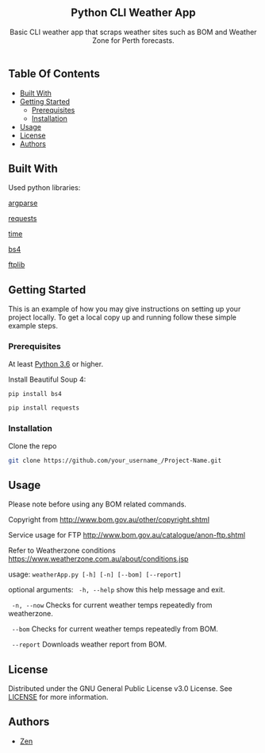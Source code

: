 <br/>
<p align="center">
  <h2 align="center">Python CLI Weather App</h2>

  <p align="center">
    Basic CLI weather app that scraps weather sites such as BOM and Weather Zone for Perth forecasts.
    <br/>
    <br/>
  </p>
</p>

## Table Of Contents

* [Built With](#built-with)
* [Getting Started](#getting-started)
  * [Prerequisites](#prerequisites)
  * [Installation](#installation)
* [Usage](#usage)
* [License](#license)
* [Authors](#authors)


## Built With

Used python libraries:

[argparse](https://docs.python.org/3/library/argparse.html)

[requests](https://docs.python-requests.org/en/master/)

[time](https://docs.python.org/3/library/time.html)

[bs4](https://www.crummy.com/software/BeautifulSoup/bs4/doc/)

[ftplib](https://docs.python.org/3/library/ftplib.html)

## Getting Started

This is an example of how you may give instructions on setting up your project locally.
To get a local copy up and running follow these simple example steps.

### Prerequisites

At least [Python 3.6](https://www.python.org/) or higher.

Install Beautiful Soup 4:
 ```sh
pip install bs4
```
```sh
pip install requests
```
### Installation

Clone the repo

```sh
git clone https://github.com/your_username_/Project-Name.git
```

## Usage
Please note before using any BOM related commands.

Copyright from http://www.bom.gov.au/other/copyright.shtml

Service usage for FTP http://www.bom.gov.au/catalogue/anon-ftp.shtml
  
Refer to Weatherzone conditions https://www.weatherzone.com.au/about/conditions.jsp



usage: ```weatherApp.py [-h] [-n] [--bom] [--report]```

optional arguments:
 ``` -h, --help```  show this help message and exit.

 ``` -n, --now```   Checks for current weather temps repeatedly from weatherzone.

``` --bom```    Checks for current weather temps repeatedly from BOM.

``` --report```    Downloads weather report from BOM.


## License

Distributed under the GNU General Public License v3.0 License. See [LICENSE](https://github.com/zen-coder-bit/weatherApp/blob/master/LICENSE) for more information.

## Authors

* [Zen](https://github.com/zen-coder-bit)





